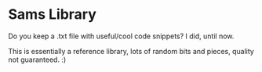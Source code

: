 # Sams Library

Do you keep a .txt file with useful/cool code snippets? I did, until now.

This is essentially a reference library, lots of random bits and pieces, quality not guaranteed. :)

